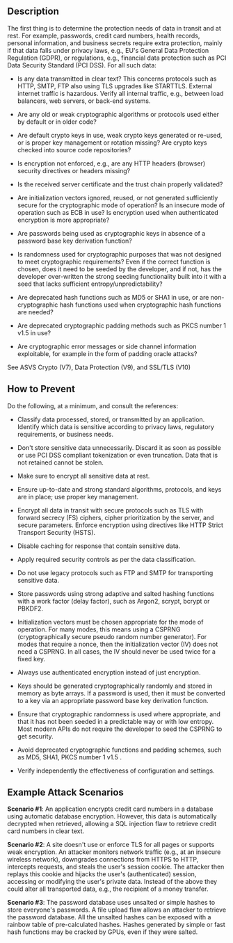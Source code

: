 ## Description

The first thing is to determine the protection needs of data in transit and at rest. For example, passwords, credit card numbers, health records, personal information, and business secrets require extra protection, mainly if that data falls under privacy laws, e.g., EU's General Data Protection Regulation (GDPR), or regulations, e.g., financial data protection such as PCI Data Security Standard (PCI DSS). For all such data:

- Is any data transmitted in clear text? This concerns protocols such as HTTP, SMTP, FTP also using TLS upgrades like STARTTLS. External internet traffic is hazardous. Verify all internal traffic, e.g., between load balancers, web servers, or back-end systems.
    
- Are any old or weak cryptographic algorithms or protocols used either by default or in older code?
    
- Are default crypto keys in use, weak crypto keys generated or re-used, or is proper key management or rotation missing? Are crypto keys checked into source code repositories?
    
- Is encryption not enforced, e.g., are any HTTP headers (browser) security directives or headers missing?
    
- Is the received server certificate and the trust chain properly validated?
    
- Are initialization vectors ignored, reused, or not generated sufficiently secure for the cryptographic mode of operation? Is an insecure mode of operation such as ECB in use? Is encryption used when authenticated encryption is more appropriate?
    
- Are passwords being used as cryptographic keys in absence of a password base key derivation function?
    
- Is randomness used for cryptographic purposes that was not designed to meet cryptographic requirements? Even if the correct function is chosen, does it need to be seeded by the developer, and if not, has the developer over-written the strong seeding functionality built into it with a seed that lacks sufficient entropy/unpredictability?
    
- Are deprecated hash functions such as MD5 or SHA1 in use, or are non-cryptographic hash functions used when cryptographic hash functions are needed?
    
- Are deprecated cryptographic padding methods such as PKCS number 1 v1.5 in use?
    
- Are cryptographic error messages or side channel information exploitable, for example in the form of padding oracle attacks?
    

See ASVS Crypto (V7), Data Protection (V9), and SSL/TLS (V10)

## How to Prevent

Do the following, at a minimum, and consult the references:

- Classify data processed, stored, or transmitted by an application. Identify which data is sensitive according to privacy laws, regulatory requirements, or business needs.
    
- Don't store sensitive data unnecessarily. Discard it as soon as possible or use PCI DSS compliant tokenization or even truncation. Data that is not retained cannot be stolen.
    
- Make sure to encrypt all sensitive data at rest.
    
- Ensure up-to-date and strong standard algorithms, protocols, and keys are in place; use proper key management.
    
- Encrypt all data in transit with secure protocols such as TLS with forward secrecy (FS) ciphers, cipher prioritization by the server, and secure parameters. Enforce encryption using directives like HTTP Strict Transport Security (HSTS).
    
- Disable caching for response that contain sensitive data.
    
- Apply required security controls as per the data classification.
    
- Do not use legacy protocols such as FTP and SMTP for transporting sensitive data.
    
- Store passwords using strong adaptive and salted hashing functions with a work factor (delay factor), such as Argon2, scrypt, bcrypt or PBKDF2.
    
- Initialization vectors must be chosen appropriate for the mode of operation. For many modes, this means using a CSPRNG (cryptographically secure pseudo random number generator). For modes that require a nonce, then the initialization vector (IV) does not need a CSPRNG. In all cases, the IV should never be used twice for a fixed key.
    
- Always use authenticated encryption instead of just encryption.
    
- Keys should be generated cryptographically randomly and stored in memory as byte arrays. If a password is used, then it must be converted to a key via an appropriate password base key derivation function.
    
- Ensure that cryptographic randomness is used where appropriate, and that it has not been seeded in a predictable way or with low entropy. Most modern APIs do not require the developer to seed the CSPRNG to get security.
    
- Avoid deprecated cryptographic functions and padding schemes, such as MD5, SHA1, PKCS number 1 v1.5 .
    
- Verify independently the effectiveness of configuration and settings.
    

## Example Attack Scenarios

**Scenario #1**: An application encrypts credit card numbers in a database using automatic database encryption. However, this data is automatically decrypted when retrieved, allowing a SQL injection flaw to retrieve credit card numbers in clear text.

**Scenario #2**: A site doesn't use or enforce TLS for all pages or supports weak encryption. An attacker monitors network traffic (e.g., at an insecure wireless network), downgrades connections from HTTPS to HTTP, intercepts requests, and steals the user's session cookie. The attacker then replays this cookie and hijacks the user's (authenticated) session, accessing or modifying the user's private data. Instead of the above they could alter all transported data, e.g., the recipient of a money transfer.

**Scenario #3**: The password database uses unsalted or simple hashes to store everyone's passwords. A file upload flaw allows an attacker to retrieve the password database. All the unsalted hashes can be exposed with a rainbow table of pre-calculated hashes. Hashes generated by simple or fast hash functions may be cracked by GPUs, even if they were salted.